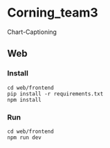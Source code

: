 # Corning_team3
Chart-Captioning

## Web
### Install
```shell
cd web/frontend
pip install -r requirements.txt
npm install
```

### Run
```shell
cd web/frontend
npm run dev
```